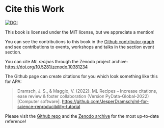 # Cite this Work

[![DOI](https://zenodo.org/badge/529799713.svg)](https://zenodo.org/doi/10.5281/zenodo.10381233)

This book is licensed under the MIT license, but we appreciate a mention!

You can see the contributions to this book in the [Github contributor graph](https://github.com/JesperDramsch/ml-for-science-reproducibility-tutorial/graphs/contributors) and see contributions to events, workshops and talks in the section event section.

You can cite _ML.recipes_ through the Zenodo project archive: https://doi.org/10.5281/zenodo.10381234

The Github page can create citations for you which look something like this for APA:

> Dramsch, J. S., & Maggio, V. (2022). ML Recipes – Increase citations, ease review & foster collaboration (Version PyData-Global-2022) [Computer software]. https://github.com/JesperDramsch/ml-for-science-reproducibility-tutorial

Please visit the [Github repo](https://github.com/JesperDramsch/ml-for-science-reproducibility-tutorial) and the [Zenodo archive](https://doi.org/10.5281/zenodo.10381234) for the most up-to-date reference!
